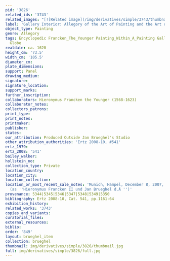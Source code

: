 ```yaml
---
pid: '3826'
related_ids: '3743'
related_images: "[![Related image](/img/derivatives/simple/3743/thumbnail.jpg)](/brughel/3743)"
label: 'Gallery Interior: Allegory of the Art of Painting and the Art of Drawing'
object_type: Painting
genre: Allegory
tags: Encyclopedic Francken_The_Younger Painting_Within_A_Painting Gallery Flowers
  Globe
realdate: ca. 1620
height_cm: '73.5'
width_cm: '105.5'
diameter_cm: 
plate_dimensions: 
support: Panel
drawing_medium: 
signature: 
signature_location: 
support_marks: 
further_inscription: 
collaborators: Hieronymus Francken the Younger (1568-1623)
collaborator_notes: 
collectors_patrons: 
print_type: 
print_notes: 
printmaker: 
publisher: 
states: 
our_attribution: Produced Outside Jan Brueghel's Studio
other_attribution_authorities: 'Ertz 2008-10, #541'
ertz_1979: 
ertz_2008: '541'
bailey_walker: 
hollstein_no: 
collection_type: Private
location_country: 
location_city: 
location_collection: 
location_or_most_recent_sale_notes: 'Munich, Hampel, December 8, 2007, inv. #1814
  (as ''Hieronymus Francken II und Jan Brueghel d.Ä '')'
provenance: 5344|5345|5346|5347|5348|5349|5350
bibliography: Ertz 2008-10, Cat. 541, pp.1161-64
exhibition_history: 
related_works: '3743'
copies_and_variants: 
curatorial_files: 
external_resources: 
biblio: 
order: '849'
layout: brueghel_item
collection: brueghel
thumbnail: img/derivatives/simple/3826/thumbnail.jpg
full: img/derivatives/simple/3826/full.jpg
---
```

